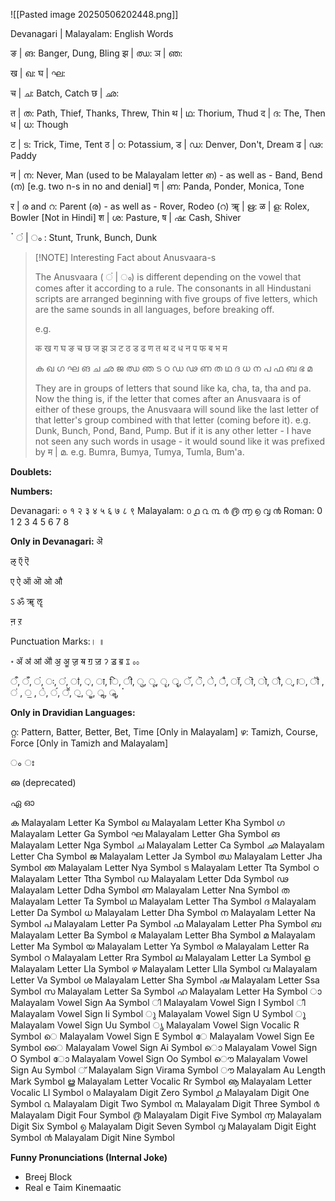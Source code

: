 ![[Pasted image 20250506202448.png]]

Devanagari | Malayalam: English Words

ङ | ങ: Banger, Dung, Bling
झ | ഝ: 
ञ | ഞ:

ख | ഖ: 
घ | ഘ: 

च | ച: Batch, Catch
छ | ഛ: 

त | ത: Path, Thief, Thanks, Threw, Thin
थ | ഥ: Thorium, Thud
द | ദ: The, Then
ध | ധ: Though

ट | ട: Trick, Time, Tent
ठ | ഠ: Potassium, 
ड | ഡ: Denver, Don't, Dream
ढ | ഢ: Paddy

न | ന: Never, Man (used to be Malayalam letter ഩ) - as well as - Band, Bend (ന) [e.g. two n-s in no and denial]
ण | ണ: Panda, Ponder, Monica, Tone

र | ര and റ: Parent (ര) - as well as - Rover, Rodeo (റ)
ॠ | ഋ: 
ळ | ള: Rolex, Bowler [Not in Hindi]
श | ശ: Pasture, 
ष | ഷ: Cash, Shiver

ॱ  ं | ം : Stunt, Trunk, Bunch, Dunk

> [!NOTE] Interesting Fact about Anusvaara-s
> 
> The Anusvaara ( ं | ം) is different depending on the vowel that comes after it according to a rule. The consonants in all Hindustani scripts are arranged beginning with five groups of five letters, which are the same sounds in all languages, before breaking off.
> 
> e.g.
> 
> क ख ग घ ङ
> च छ ज झ ञ
> ट ठ ड ढ ण
> त थ द ध न
> प फ ब भ म
> 
> ക ഖ ഗ ഘ ങ
> ച ഛ ജ ഝ ഞ
> ട ഠ ഡ ഢ ണ
> ത ഥ ദ ധ ന
> പ ഫ ബ ഭ മ
> 
> They are in groups of letters that sound like ka, cha, ta, tha and pa. Now the thing is, if the letter that comes after an Anusvaara is of either of these groups, the Anusvaara will sound like the last letter of that letter's group combined with that letter (coming before it). e.g. Dunk, Bunch, Pond, Band, Pump. But if it is any other letter - I have not seen any such words in usage - it would sound like it was prefixed by म | മ. e.g. Bumra, Bumya, Tumya, Tumla, Bum'a.



**Doublets:**

**Numbers:**

Devanagari: ० १ २ ३ ४ ५ ६ ७ ८ ९
Malayalam: ൦ ൧ ൨ ൩ ൪ ൫ ൬ ൭ ൮ ൯
Roman: 0 1 2 3 4 5 6 7 8

**Only in Devanagari:**
ऄ

ऌ ऍ ऎ

ए ऐ ऑ ऒ ओ औ

ऽ ॐ ॠ ॡ

ऩ ऱ 

 

Punctuation Marks:। ॥

॰ ॲ ॳ ॴ ॵ ॶ ॷ  ॹ ॺ ॻ ॼ ॽ ॾ ॿ ೱ ೲ

ऀ,  ँ,  ं, ः, ऺ, ऻ, ़, ा, ि, ी, ु, ू, ृ, ॄ, ॅ, ॆ, े, ै, ॉ, ॊ, ो, ौ, ्, ॎ, ॏ , ॑ , ॒ , ॓, ॔, ॕ, ॖ, ॗ, ॢ, ॣ, ॱ

>

**Only in Dravidian Languages:**

റ്റ: Pattern, Batter, Better, Bet, Time [Only in Malayalam]
ഴ: Tamizh, Course, Force [Only in Tamizh and Malayalam]

ം
ഃ

ഌ (deprecated)

ഏ
ഓ

ക
	Malayalam Letter Ka Symbol
ഖ
	Malayalam Letter Kha Symbol
ഗ
	Malayalam Letter Ga Symbol
ഘ
	Malayalam Letter Gha Symbol
ങ
	Malayalam Letter Nga Symbol
ച
	Malayalam Letter Ca Symbol
ഛ
	Malayalam Letter Cha Symbol
ജ
	Malayalam Letter Ja Symbol
ഝ
	Malayalam Letter Jha Symbol
ഞ
	Malayalam Letter Nya Symbol
ട
	Malayalam Letter Tta Symbol
ഠ
	Malayalam Letter Ttha Symbol
ഡ
	Malayalam Letter Dda Symbol
ഢ
	Malayalam Letter Ddha Symbol
ണ
	Malayalam Letter Nna Symbol
ത
	Malayalam Letter Ta Symbol
ഥ
	Malayalam Letter Tha Symbol
ദ
	Malayalam Letter Da Symbol
ധ
	Malayalam Letter Dha Symbol
ന
	Malayalam Letter Na Symbol
പ
	Malayalam Letter Pa Symbol
ഫ
	Malayalam Letter Pha Symbol
ബ
	Malayalam Letter Ba Symbol
ഭ
	Malayalam Letter Bha Symbol
മ
	Malayalam Letter Ma Symbol
യ
	Malayalam Letter Ya Symbol
ര
	Malayalam Letter Ra Symbol
റ
	Malayalam Letter Rra Symbol
ല
	Malayalam Letter La Symbol
ള
	Malayalam Letter Lla Symbol
ഴ
	Malayalam Letter Llla Symbol
വ
	Malayalam Letter Va Symbol
ശ
	Malayalam Letter Sha Symbol
ഷ
	Malayalam Letter Ssa Symbol
സ
	Malayalam Letter Sa Symbol
ഹ
	Malayalam Letter Ha Symbol
ാ
	Malayalam Vowel Sign Aa Symbol
ി
	Malayalam Vowel Sign I Symbol
ീ
	Malayalam Vowel Sign Ii Symbol
ു
	Malayalam Vowel Sign U Symbol
ൂ
	Malayalam Vowel Sign Uu Symbol
ൃ
	Malayalam Vowel Sign Vocalic R Symbol
െ
	Malayalam Vowel Sign E Symbol
േ
	Malayalam Vowel Sign Ee Symbol
ൈ
	Malayalam Vowel Sign Ai Symbol
ൊ
	Malayalam Vowel Sign O Symbol
ോ
	Malayalam Vowel Sign Oo Symbol
ൌ
	Malayalam Vowel Sign Au Symbol
്
	Malayalam Sign Virama Symbol
ൗ
	Malayalam Au Length Mark Symbol
ൠ
	Malayalam Letter Vocalic Rr Symbol
ൡ
	Malayalam Letter Vocalic Ll Symbol
൦
	Malayalam Digit Zero Symbol
൧
	Malayalam Digit One Symbol
൨
	Malayalam Digit Two Symbol
൩
	Malayalam Digit Three Symbol
൪
	Malayalam Digit Four Symbol
൫
	Malayalam Digit Five Symbol
൬
	Malayalam Digit Six Symbol
൭
	Malayalam Digit Seven Symbol
൮
	Malayalam Digit Eight Symbol
൯
	Malayalam Digit Nine Symbol


**Funny Pronunciations (Internal Joke)**

- Breej Block
- Real e Taim Kinemaatic